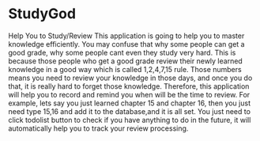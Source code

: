 # StudyGod
Help You to Study/Review
This application is going to help you to master knowledge efficiently. You may confuse that why some people can get a good grade, why some people cant even they study very hard. This is because those people who get a good grade review their newly learned knowledge in a good way which is called 1,2,4,7,15 rule. Those numbers means you need to review your knowledge in those days, and once you do that, it is really hard to forget those knowledge. Therefore, this application will help you to record and remind you when will be the time to review. For example, lets say you just learned chapter 15 and chapter 16, then you just need type 15,16 and add it to the database,and it is all set. You just need to click todolist button to check if you have anything to do in the future, it will automatically help you to track your review processing.
